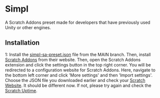 # Simpl
A Scratch Addons preset made for developers that have previously used Unity or other engines.

## Installation
1: Install the [simpl-sa-preset.json](https://github.com/detectivesheepy/simpl/blob/main/simpl-sa-preset.json) file from the MAIN branch. Then, install [Scratch Addons](scratchaddons.com) from their website. Then, open the Scratch Addons extension and click the settings button in the top right corner. You will be redirected to a configuration website for Scratch Addons. Here, navigate to the bottom left corner and click 'More settings' and then 'Import settings'. Choose the JSON file you downloaded earlier and check your [Scratch Website](scratch.mit.edu). It should be different now. If not, please try again and check the [Scratch Uptime](https://scratch-upptime.netlify.app/).
